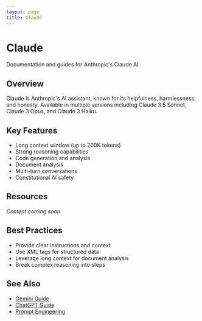 ```yaml
---
layout: page
title: Claude
---
```


# Claude

Documentation and guides for Anthropic's Claude AI.

## Overview

Claude is Anthropic's AI assistant, known for its helpfulness, harmlessness, and honesty. Available in multiple versions including Claude 3.5 Sonnet, Claude 3 Opus, and Claude 3 Haiku.

## Key Features

- Long context window (up to 200K tokens)
- Strong reasoning capabilities
- Code generation and analysis
- Document analysis
- Multi-turn conversations
- Constitutional AI safety

## Resources

*Content coming soon*

## Best Practices

- Provide clear instructions and context
- Use XML tags for structured data
- Leverage long context for document analysis
- Break complex reasoning into steps

## See Also

- [Gemini Guide](../gemini/)
- [ChatGPT Guide](../chatgpt/)
- [Prompt Engineering](/VP-KB-v3/01-ai-chatbot/02-ai-tools/prompt-generators/)
